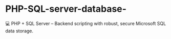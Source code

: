 # PHP-SQL-server-database-
💻 PHP + SQL Server – Backend scripting with robust, secure Microsoft SQL data storage.
